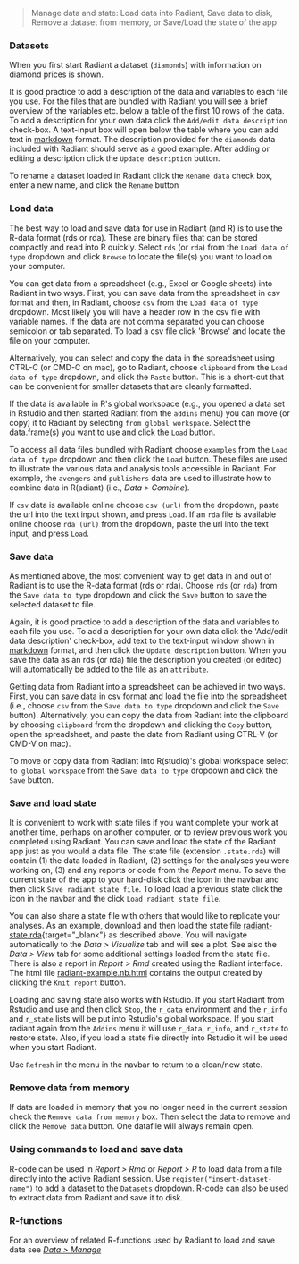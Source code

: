 > Manage data and state: Load data into Radiant, Save data to disk, Remove a dataset from memory, or Save/Load the state of the app

### Datasets

When you first start Radiant a dataset (`diamonds`) with information on diamond prices is shown.

It is good practice to add a description of the data and variables to each file you use. For the files that are bundled with Radiant you will see a brief overview of the variables etc. below a table of the first 10 rows of the data. To add a description for your own data click the `Add/edit data description` check-box. A text-input box will open below the table where you can add text in
<a href="http://rmarkdown.rstudio.com/authoring_pandoc_markdown.html" target="_blank">markdown</a> format. The description provided for the `diamonds` data included with Radiant should serve as a good example. After adding or editing a description click the `Update description` button.

To rename a dataset loaded in Radiant click the `Rename data` check box, enter a new name, and click the `Rename` button

### Load data

The best way to load and save data for use in Radiant (and R) is to use the R-data format (rds or rda). These are binary files that can be stored compactly and read into R quickly. Select `rds` (or `rda`) from the `Load data of type` dropdown and click `Browse` to locate the file(s) you want to load on your computer.

You can get data from a spreadsheet (e.g., Excel or Google sheets) into Radiant in two ways. First, you can save data from the spreadsheet in csv format and then, in Radiant, choose `csv` from the `Load data of type` dropdown. Most likely you will have a header row in the csv file with variable names. If the data are not comma separated you can choose semicolon or tab separated. To load a csv file click 'Browse' and locate the file on your computer.

Alternatively, you can select and copy the data in the spreadsheet using CTRL-C (or CMD-C on mac), go to Radiant, choose `clipboard` from the `Load data of type` dropdown, and click the `Paste` button. This is a short-cut that can be convenient for smaller datasets that are cleanly formatted.

If the data is available in R's global workspace (e.g., you opened a data set in Rstudio and then started Radiant from the `addins` menu) you can move (or copy) it to Radiant by selecting `from global workspace`. Select the data.frame(s) you want to use and click the `Load` button.

To access all data files bundled with Radiant choose `examples` from the `Load data of type` dropdown and then click the `Load` button. These files are used to illustrate the various data and analysis tools accessible in Radiant. For example, the `avengers` and `publishers` data are used to illustrate how to combine data in R(adiant) (i.e., _Data > Combine_).

If `csv` data is available online choose `csv (url)` from the dropdown, paste the url into the text input shown, and press `Load`. If an `rda` file is available online choose `rda (url)` from the dropdown, paste the url into the text input, and press `Load`.

### Save data

As mentioned above, the most convenient way to get data in and out of Radiant is to use the R-data format (rds or rda). Choose `rds` (or `rda`) from the `Save data to type` dropdown and click the `Save` button to save the selected dataset to file.

Again, it is good practice to add a description of the data and variables to each file you use. To add a description for your own data click the 'Add/edit data description' check-box, add text to the text-input window shown in
<a href="http://rmarkdown.rstudio.com/authoring_pandoc_markdown.html" target="_blank">markdown</a> format, and then click the `Update description` button. When you save the data as an rds (or rda) file the description you created (or edited) will automatically be added to the file as an `attribute`.

Getting data from Radiant into a spreadsheet can be achieved in two ways. First, you can save data in csv format and load the file into the spreadsheet (i.e., choose `csv` from the `Save data to type` dropdown and click the `Save` button). Alternatively, you can copy the data from Radiant into the clipboard by choosing `clipboard` from the dropdown and clicking the `Copy` button, open the spreadsheet, and paste the data from Radiant using CTRL-V (or CMD-V on mac).

To move or copy data from Radiant into R(studio)'s global workspace select `to global workspace` from the `Save data to type` dropdown and click the `Save` button.

### Save and load state

It is convenient to work with state files if you want complete your work at another time, perhaps on another computer, or to review previous work you completed using Radiant. You can save and load the state of the Radiant app just as you would a data file. The state file (extension `.state.rda`) will contain (1) the data loaded in Radiant, (2) settings for the analyses you were working on, (3) and any reports or code from the _Report_ menu. To save the current state of the app to your hard-disk click the <i title='Save' class='fa fa-save'></i> icon in the navbar and then click `Save radiant state file`. To load load a previous state click the <i title='Save' class='fa fa-save'></i> icon in the navbar and the click `Load radiant state file`. 

You can also share a state file with others that would like to replicate your analyses. As an example, download and then load the state file [radiant-state.rda](https://github.com/radiant-rstats/docs/raw/gh-pages/examples/radiant-example.state.rda){target="_blank"} as described above. You will navigate automatically to the _Data > Visualize_ tab and will see a plot. See also the _Data > View_ tab for some additional settings loaded from the state file. There is also a report in _Report > Rmd_ created using the Radiant interface. The html file <a href="https://radiant-rstats.github.io/docs/examples/radiant-example.nb.html" target="_blank">radiant-example.nb.html</a> contains the output created by clicking the `Knit report` button.

Loading and saving state also works with Rstudio. If you start Radiant from Rstudio and use <i title='Power off' class='fa fa-power-off'></i> and then click `Stop`, the `r_data` environment and the `r_info` and `r_state` lists will be put into Rstudio's global workspace. If you start radiant again from the `Addins` menu it will use `r_data`, `r_info`, and `r_state` to restore state. Also, if you load a state file directly into Rstudio it will be used when you start Radiant.

Use `Refresh` in the <i title='Power off' class='fa fa-power-off'></i> menu in the navbar to return to a clean/new state.

### Remove data from memory

If data are loaded in memory that you no longer need in the current session check the `Remove data from memory` box. Then select the data to remove and click the `Remove data` button. One datafile will always remain open.

### Using commands to load and save data

R-code can be used in _Report > Rmd_ or _Report > R_ to load data from a file directly into the active Radiant session. Use `register("insert-dataset-name")` to add a dataset to the `Datasets` dropdown. R-code can also be used to extract data from Radiant and save it to disk. 

### R-functions

For an overview of related R-functions used by Radiant to load and save data see <a href = " https://radiant-rstats.github.io/radiant.data/reference/index.html#section-data-manage" target="_blank">_Data > Manage_</a>
